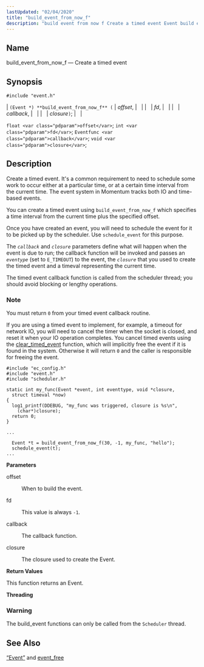 ```yaml
---
lastUpdated: "02/04/2020"
title: "build_event_from_now_f"
description: "build event from now f Create a timed event Event build event from now f offset fd callback closure float offset int fd Eventfunc callback void closure Create a timed event It's a common requirement to need to schedule some work to occur either at a particular time or at..."
---
```


<a name="apis.build_event_from_now_f"></a> 
## Name

build_event_from_now_f — Create a timed event

## Synopsis

`#include "event.h"`

| `(Event *) **build_event_from_now_f** (` | <var class="pdparam">offset</var>, |   |
|   | <var class="pdparam">fd</var>, |   |
|   | <var class="pdparam">callback</var>, |   |
|   | <var class="pdparam">closure</var>`)`; |   |

`float <var class="pdparam">offset</var>`;
`int <var class="pdparam">fd</var>`;
`Eventfunc <var class="pdparam">callback</var>`;
`void <var class="pdparam">closure</var>`;<a name="idp51471392"></a> 
## Description

Create a timed event. It's a common requirement to need to schedule some work to occur either at a particular time, or at a certain time interval from the current time. The event system in Momentum tracks both IO and time-based events.

You can create a timed event using `build_event_from_now_f` which specifies a time interval from the current time plus the specified offset.

Once you have created an event, you will need to schedule the event for it to be picked up by the scheduler. Use `schedule_event` for this purpose.

The *`callback`* and *`closure`* parameters define what will happen when the event is due to run; the callback function will be invoked and passes an *`eventype`* (set to `E_TIMEOUT`) to the event, the *`closure`* that you used to create the timed event and a timeval representing the current time.

The timed event callback function is called from the scheduler thread; you should avoid blocking or lengthy operations.

### Note

You must return `0` from your timed event callback routine.

If you are using a timed event to implement, for example, a timeout for network IO, you will need to cancel the timer when the socket is closed, and reset it when your IO operation completes. You cancel timed events using the [clear_timed_event](/momentum/3/3-api/apis-clear-timed-event) function, which will implicitly free the event if it is found in the system. Otherwise it will return `0` and the caller is responsible for freeing the event.

<a name="apis.build_event_from_now_f.example"></a> 


```
#include "ec_config.h"
#include "event.h"
#include "scheduler.h"

static int my_func(Event *event, int eventtype, void *closure,
  struct timeval *now)
{
  log1_printf(DDEBUG, "my_func was triggered, closure is %s\n",
    (char*)closure);
  return 0;
}

...

  Event *t = build_event_from_now_f(30, -1, my_func, "hello");
  schedule_event(t);
...
```

**<a name="idp51484144"></a> Parameters**

<dl class="variablelist">

<dt>offset</dt>

<dd>

When to build the event.

</dd>

<dt>fd</dt>

<dd>

This value is always `-1`.

</dd>

<dt>callback</dt>

<dd>

The callback function.

</dd>

<dt>closure</dt>

<dd>

The closure used to create the Event.

</dd>

</dl>

**<a name="idp51492832"></a> Return Values**

This function returns an Event.

**<a name="idp51493760"></a> Threading**
### Warning

The build_event functions can only be called from the `Scheduler` thread.

<a name="idp51496080"></a> 
## See Also

[“Event”](/momentum/3/3-api/structs-event) and [event_free](/momentum/3/3-api/apis-event-free)